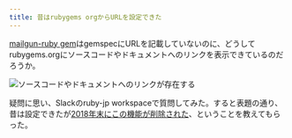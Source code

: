 ```yaml
---
title: 昔はrubygems orgからURLを設定できた
---
```

[mailgun-ruby gem](https://rubygems.org/gems/mailgun-ruby)はgemspecにURLを記載していないのに、どうしてrubygems.orgにソースコードやドキュメントへのリンクを表示できているのだろうか。

![](https://lh6.googleusercontent.com/W0jxnI9sMJmAX2QCSVH-OMppG0aSR7lqS2J6AF7E_HkeYtEapwEc-0LeY1-QX-xWpTuvX_3-cIImJKHz5TAbmt0t07SFyDrHRaU8P0i5IVByoLCDuii36y0FWX90MKNOm19vrKO-iTudel1O2E5MlreG2XztaCX5YpiIVwFlPcEUil5PBGXYRDiLPvI- "ソースコードやドキュメントへのリンクが存在する")

疑問に思い、Slackのruby-jp workspaceで質問してみた。すると表題の通り、昔は設定できたが[2018年末にこの機能が削除された](https://github.com/rubygems/rubygems.org/pull/1815)、ということを教えてもらった。
